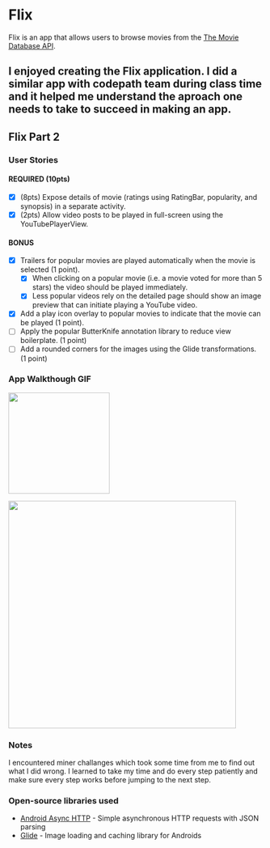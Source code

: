 # Flix
Flix is an app that allows users to browse movies from the [The Movie Database API](http://docs.themoviedb.apiary.io/#).

I enjoyed creating the Flix application. I did a similar app with codepath team during class time and it helped me understand the aproach one needs to take to succeed in making an app.
---

## Flix Part 2

### User Stories

#### REQUIRED (10pts)
- [x] (8pts) Expose details of movie (ratings using RatingBar, popularity, and synopsis) in a separate activity.
- [x] (2pts) Allow video posts to be played in full-screen using the YouTubePlayerView.

#### BONUS

- [x] Trailers for popular movies are played automatically when the movie is selected (1 point).
  - [x] When clicking on a popular movie (i.e. a movie voted for more than 5 stars) the video should be played immediately.
  - [x] Less popular videos rely on the detailed page should show an image preview that can initiate playing a YouTube video.
- [x] Add a play icon overlay to popular movies to indicate that the movie can be played (1 point).
- [ ] Apply the popular ButterKnife annotation library to reduce view boilerplate. (1 point)
- [ ] Add a rounded corners for the images using the Glide transformations. (1 point)

### App Walkthough GIF

<img src="https://github.com/Araz-cs/Flixster/blob/master/FLIX1.gif" width=200><br>

<img src="https://github.com/Araz-cs/Flixster/blob/master/FLIX.gif" width=450><br>


### Notes
I encountered miner challanges which took some time from me to find out what I did wrong. I learned to take my time and do every step patiently and make sure every step works before jumping to the next step. 
### Open-source libraries used

- [Android Async HTTP](https://github.com/codepath/CPAsyncHttpClient) - Simple asynchronous HTTP requests with JSON parsing
- [Glide](https://github.com/bumptech/glide) - Image loading and caching library for Androids
